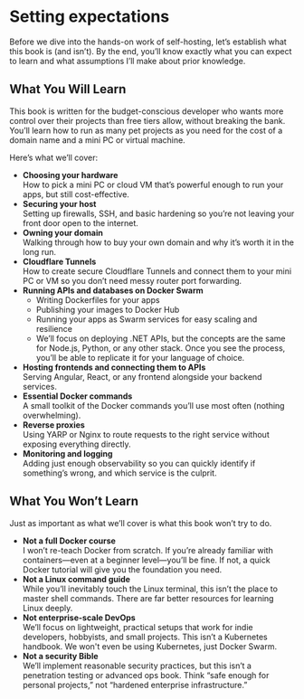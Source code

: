 # Setting expectations
Before we dive into the hands-on work of self-hosting, let’s establish what this book is (and isn’t). By the end, you’ll know exactly what you can expect to learn and what assumptions I’ll make about prior knowledge.

## What You Will Learn
This book is written for the budget-conscious developer who wants more control over their projects than free tiers allow, without breaking the bank. You’ll learn how to run as many pet projects as you need for the cost of a domain name and a mini PC or virtual machine.

Here’s what we’ll cover:
- **Choosing your hardware**  
    How to pick a mini PC or cloud VM that’s powerful enough to run your apps, but still cost-effective.
- **Securing your host**  
    Setting up firewalls, SSH, and basic hardening so you’re not leaving your front door open to the internet.
- **Owning your domain**  
    Walking through how to buy your own domain and why it’s worth it in the long run.
- **Cloudflare Tunnels**  
    How to create secure Cloudflare Tunnels and connect them to your mini PC or VM so you don’t need messy router port forwarding.
- **Running APIs and databases on Docker Swarm**
    - Writing Dockerfiles for your apps
    - Publishing your images to Docker Hub
    - Running your apps as Swarm services for easy scaling and resilience
    - We’ll focus on deploying .NET APIs, but the concepts are the same for Node.js, Python, or any other stack. Once you see the process, you’ll be able to replicate it for your language of choice.
- **Hosting frontends and connecting them to APIs**  
    Serving Angular, React, or any frontend alongside your backend services.
- **Essential Docker commands**  
    A small toolkit of the Docker commands you’ll use most often (nothing overwhelming).
- **Reverse proxies**  
    Using YARP or Nginx to route requests to the right service without exposing everything directly.
- **Monitoring and logging**  
    Adding just enough observability so you can quickly identify if something’s wrong, and which service is the culprit.

## What You Won’t Learn

Just as important as what we’ll cover is what this book won’t try to do.

- **Not a full Docker course**  
    I won’t re-teach Docker from scratch. If you’re already familiar with containers—even at a beginner level—you’ll be fine. If not, a quick Docker tutorial will give you the foundation you need.
- **Not a Linux command guide**  
   While you’ll inevitably touch the Linux terminal, this isn’t the place to master shell commands. There are far better resources for learning Linux deeply.
- **Not enterprise-scale DevOps**  
    We’ll focus on lightweight, practical setups that work for indie developers, hobbyists, and small projects. This isn’t a Kubernetes handbook. We won't even be using Kubernetes, just Docker Swarm.
- **Not a security Bible**  
    We’ll implement reasonable security practices, but this isn’t a penetration testing or advanced ops book. Think “safe enough for personal projects,” not “hardened enterprise infrastructure.”
